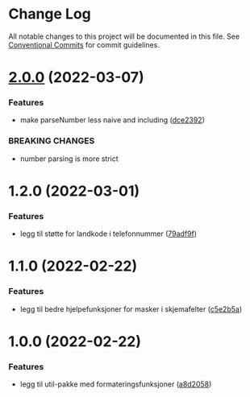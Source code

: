 # Change Log

All notable changes to this project will be documented in this file.
See [Conventional Commits](https://conventionalcommits.org) for commit guidelines.

# [2.0.0](https://github.com/fremtind/jokul/compare/@fremtind/jkl-formatters-util@1.2.2...@fremtind/jkl-formatters-util@2.0.0) (2022-03-07)

### Features

-   make parseNumber less naive and including ([dce2392](https://github.com/fremtind/jokul/commit/dce2392061bc8a7f59fc54241187e624d5ed4036))

### BREAKING CHANGES

-   number parsing is more strict

# 1.2.0 (2022-03-01)

### Features

-   legg til støtte for landkode i telefonnummer ([79adf9f](https://github.com/fremtind/jokul/commit/79adf9f7f36daf4ea9962c81a11fa4cf96d6711f))

# 1.1.0 (2022-02-22)

### Features

-   legg til bedre hjelpefunksjoner for masker i skjemafelter ([c5e2b5a](https://github.com/fremtind/jokul/commit/c5e2b5ab445cd87b455e7b3c4b0c876bfb6c43f7))

# 1.0.0 (2022-02-22)

### Features

-   legg til util-pakke med formateringsfunksjoner ([a8d2058](https://github.com/fremtind/jokul/commit/a8d205804e7e5626255afa14b3fc3dfb91ce6db2))
